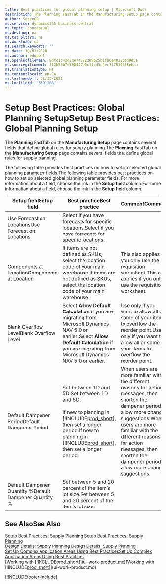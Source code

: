```yaml
---
title: Best practices for global planning setup | Microsoft Docs
description: The Planning FastTab in the Manufacturing Setup page contains several fields that define global rules for supply planning.
author: SorenGP
ms.service: dynamics365-business-central
ms.topic: conceptual
ms.devlang: na
ms.tgt_pltfrm: na
ms.workload: na
ms.search.keywords: ''
ms.date: 10/01/2020
ms.author: edupont
ms.openlocfilehash: 9dfc1c42d2ce74792209b25b1fb6e48126ed9d5a
ms.sourcegitcommit: ff2b55b7e790447e0c1fcd5c2ec7f7610338ebaa
ms.translationtype: HT
ms.contentlocale: en-CA
ms.lasthandoff: 02/15/2021
ms.locfileid: "5391108"
---
```

# <a name="setup-best-practices-global-planning-setup"></a><span data-ttu-id="05c19-103">Setup Best Practices: Global Planning Setup</span><span class="sxs-lookup"><span data-stu-id="05c19-103">Setup Best Practices: Global Planning Setup</span></span>
<span data-ttu-id="05c19-104">The **Planning** FastTab on the **Manufacturing Setup** page contains several fields that define global rules for supply planning.</span><span class="sxs-lookup"><span data-stu-id="05c19-104">The **Planning** FastTab on the **Manufacturing Setup** page contains several fields that define global rules for supply planning.</span></span>  

 <span data-ttu-id="05c19-105">The following table provides best practices on how to set up selected global planning parameter fields.</span><span class="sxs-lookup"><span data-stu-id="05c19-105">The following table provides best practices on how to set up selected global planning parameter fields.</span></span> <span data-ttu-id="05c19-106">For more information about a field, choose the link in the **Setup field** column.</span><span class="sxs-lookup"><span data-stu-id="05c19-106">For more information about a field, choose the link in the **Setup field** column.</span></span>  

|<span data-ttu-id="05c19-107">Setup field</span><span class="sxs-lookup"><span data-stu-id="05c19-107">Setup field</span></span>|<span data-ttu-id="05c19-108">Best practice</span><span class="sxs-lookup"><span data-stu-id="05c19-108">Best practice</span></span>|<span data-ttu-id="05c19-109">Comment</span><span class="sxs-lookup"><span data-stu-id="05c19-109">Comment</span></span>|  
|-----------------|-------------------|-------------|  
|<span data-ttu-id="05c19-110">Use Forecast on Locations</span><span class="sxs-lookup"><span data-stu-id="05c19-110">Use Forecast on Locations</span></span>|<span data-ttu-id="05c19-111">Select if you have forecasts for specific locations.</span><span class="sxs-lookup"><span data-stu-id="05c19-111">Select if you have forecasts for specific locations.</span></span>||  
|<span data-ttu-id="05c19-112">Components at Location</span><span class="sxs-lookup"><span data-stu-id="05c19-112">Components at Location</span></span>|<span data-ttu-id="05c19-113">If items are not defined as SKUs, select the location code of your main warehouse.</span><span class="sxs-lookup"><span data-stu-id="05c19-113">If items are not defined as SKUs, select the location code of your main warehouse.</span></span>|<span data-ttu-id="05c19-114">This also applies if you only use the requisition worksheet.</span><span class="sxs-lookup"><span data-stu-id="05c19-114">This also applies if you only use the requisition worksheet.</span></span>|  
|<span data-ttu-id="05c19-115">Blank Overflow Level</span><span class="sxs-lookup"><span data-stu-id="05c19-115">Blank Overflow Level</span></span>|<span data-ttu-id="05c19-116">Select **Allow Default Calculation** if you are migrating from Microsoft Dynamics NAV 5.0 or earlier.</span><span class="sxs-lookup"><span data-stu-id="05c19-116">Select **Allow Default Calculation** if you are migrating from Microsoft Dynamics NAV 5.0 or earlier.</span></span>|<span data-ttu-id="05c19-117">Use only if you want to allow all or some of your items to overflow the reorder point.</span><span class="sxs-lookup"><span data-stu-id="05c19-117">Use only if you want to allow all or some of your items to overflow the reorder point.</span></span>|  
|<span data-ttu-id="05c19-118">Default Dampener Period</span><span class="sxs-lookup"><span data-stu-id="05c19-118">Default Dampener Period</span></span>|<span data-ttu-id="05c19-119">Set between 1D and 5D.</span><span class="sxs-lookup"><span data-stu-id="05c19-119">Set between 1D and 5D.</span></span><br /><br /> <span data-ttu-id="05c19-120">If new to planning in [!INCLUDE[prod_short](includes/prod_short.md)], then set a longer period.</span><span class="sxs-lookup"><span data-stu-id="05c19-120">If new to planning in [!INCLUDE[prod_short](includes/prod_short.md)], then set a longer period.</span></span>|<span data-ttu-id="05c19-121">When users are more familiar with the different reasons for action messages, then shorten the dampener period to allow more change suggestions.</span><span class="sxs-lookup"><span data-stu-id="05c19-121">When users are more familiar with the different reasons for action messages, then shorten the dampener period to allow more change suggestions.</span></span>|  
|<span data-ttu-id="05c19-122">Default Dampener Quantity %</span><span class="sxs-lookup"><span data-stu-id="05c19-122">Default Dampener Quantity %</span></span>|<span data-ttu-id="05c19-123">Set between 5 and 20 percent of the item’s lot size.</span><span class="sxs-lookup"><span data-stu-id="05c19-123">Set between 5 and 20 percent of the item’s lot size.</span></span>||  

## <a name="see-also"></a><span data-ttu-id="05c19-124">See Also</span><span class="sxs-lookup"><span data-stu-id="05c19-124">See Also</span></span>  
 <span data-ttu-id="05c19-125">[Setup Best Practices: Supply Planning](setup-best-practices-supply-planning.md) </span><span class="sxs-lookup"><span data-stu-id="05c19-125">[Setup Best Practices: Supply Planning](setup-best-practices-supply-planning.md) </span></span>  
 <span data-ttu-id="05c19-126">[Design Details: Supply Planning](design-details-supply-planning.md) </span><span class="sxs-lookup"><span data-stu-id="05c19-126">[Design Details: Supply Planning](design-details-supply-planning.md) </span></span>  
 [<span data-ttu-id="05c19-127">Set Up Complex Application Areas Using Best Practices</span><span class="sxs-lookup"><span data-stu-id="05c19-127">Set Up Complex Application Areas Using Best Practices</span></span>](set-up-complex-application-areas-using-best-practices.md)  
 <span data-ttu-id="05c19-128">[Working with [!INCLUDE[prod_short](includes/prod_short.md)]](ui-work-product.md)</span><span class="sxs-lookup"><span data-stu-id="05c19-128">[Working with [!INCLUDE[prod_short](includes/prod_short.md)]](ui-work-product.md)</span></span>


[!INCLUDE[footer-include](includes/footer-banner.md)]